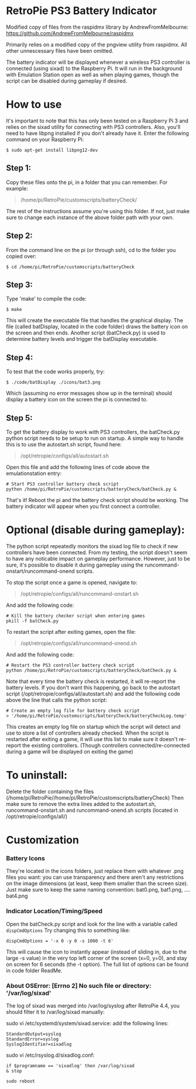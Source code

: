 # RetroPie PS3 Battery Indicator

Modified copy of files from the raspidmx library by AndrewFromMelbourne:
https://github.com/AndrewFromMelbourne/raspidmx

Primarily relies on a modified copy of the pngview utility from raspidmx. All other unnescessary files have been omitted.

The battery indicator will be displayed whenever a wireless PS3 controller is connected (using sixad) to the Raspberry Pi. It will run in the background with Emulation Station open as well as when playing games, though the script can be disabled during gameplay if desired.

# How to use
It's important to note that this has only been tested on a Raspberry Pi 3 and relies on the sixad utility for connecting with PS3 controllers. Also, you'll need to have libpng installed if you don't already have it. Enter the following command on your Raspberry Pi:
```
$ sudo apt-get install libpng12-dev
```

## Step 1:
Copy these files onto the pi, in a folder that you can remember. For example:

> /home/pi/RetroPie/customscripts/batteryCheck/

The rest of the instructions assume you're using this folder. If not, just make sure to change each instance of the above folder path with your own.

## Step 2:
From the command line on the pi (or through ssh), cd to the folder you copied over:
```
$ cd /home/pi/RetroPie/customscripts/batteryCheck
```
## Step 3:
Type 'make' to compile the code:
```
$ make
```
This will create the executable file that handles the graphical display. The file (called batDisplay, located in the code folder) draws the battery icon on the screen and then ends. Another script (batCheck.py) is used to determine battery levels and trigger the batDisplay executable.

## Step 4:
To test that the code works properly, try:
```
$ ./code/batDisplay ./icons/bat3.png
```
Which (assuming no error messages show up in the terminal) should display a battery icon on the screen the pi is connected to.

## Step 5:
To get the battery display to work with PS3 controllers, the batCheck.py python script needs to be setup to run on startup.
A simple way to handle this is to use the autostart.sh script, found here:

> /opt/retropie/configs/all/autostart.sh

Open this file and add the following lines of code above the emulationstation entry:
```
# Start PS3 controller battery check script
python /home/pi/RetroPie/customscripts/batteryCheck/batCheck.py &
```

That's it! Reboot the pi and the battery check script should be working.
The battery indicator will appear when you first connect a controller.


# Optional (disable during gameplay):
The python script repeatedly monitors the sixad log file to check if new controllers have been connected.
From my testing, the script doesn't seem to have any noticable impact on gameplay performance.
However, just to be sure, it's possible to disable it during gameplay using the runcommand-onstart/runcommand-onend scripts.

To stop the script once a game is opened, navigate to:
> /opt/retropie/configs/all/runcommand-onstart.sh

And add the following code:

```
# Kill the battery checker script when entering games
pkill -f batCheck.py
```

To restart the script after exiting games, open the file:
> /opt/retropie/configs/all/runcommand-onend.sh

And add the following code:

```
# Restart the PS3 controller battery check script
python /home/pi/RetroPie/customscripts/batteryCheck/batCheck.py &
```

Note that every time the battery check is restarted, it will re-report the battery levels. If you don't want this happening,
go back to the autostart script (/opt/retropie/configs/all/autostart.sh) and add the following code above the line
that calls the python script:
```
# Create an empty log file for battery check script
> '/home/pi/RetroPie/customscripts/batteryCheck/batteryCheckLog.temp'
```

This creates an empty log file on startup which the script will detect and use to store a list of controllers already checked.
When the script is restarted after exiting a game, it will use this list to make sure it doesn't re-report the existing controllers.
(Though controllers connected/re-connected during a game will be displayed on exiting the game)


# To uninstall:
Delete the folder containing the files (/home/pi/RetroPie//home/pi/RetroPie/customscripts/batteryCheck)
Then make sure to remove the extra lines added to the autostart.sh, runcommand-onstart.sh and runcommand-onend.sh scripts (located in /opt/retropie/configs/all/)

# Customization
### Battery Icons
They're located in the icons folders, just replace them with whatever .png files you want: you can use transparency and there aren't any restrictions on the image dimensions (at least, keep them smaller than the screen size). Just make sure to keep the same naming convention: bat0.png, bat1.png, .... bat4.png

### Indicator Location/Timing/Speed
Open the batCheck.py script and look for the line with a variable called `dispCmdOptions`
Try changing this to something like:
```
dispCmdOptions = '-x 0 -y 0 -s 1000 -t 6'
```
This will cause the icon to instantly appear (instead of sliding in, due to the large -s value) in the very top left corner of the screen (x=0, y=0), and stay on screen for 6 seconds (the -t option). The full list of options can be found in code folder ReadMe.


### About OSError: [Errno 2] No such file or directory: '/var/log/sixad'
The log of sixad was merged into /var/log/syslog after RetroPie 4.4, you should filter it to /var/log/sixad manually:

sudo vi /etc/systemd/system/sixad.service:
add the following lines:
```
StandardOutput=syslog
StandardError=syslog
SyslogIdentifier=sixadlog
```

sudo vi /etc/rsyslog.d/sixadlog.conf:
```
if $programname == 'sixadlog' then /var/log/sixad
& stop
```
```
sudo reboot
```
